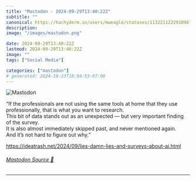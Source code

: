 ```yaml
---
title: "Mastodon - 2024-09-29T13:40:22Z"
subtitle: ""
canonical: https://hachyderm.io/users/mweagle/statuses/113221122291096769
description:
image: "/images/mastodon.png"

date: 2024-09-29T13:40:22Z
lastmod: 2024-09-29T13:40:22Z
image: ""
tags: ["Social Media"]

categories: ["mastodon"]
# generated: 2024-10-23T18:04:53-07:00
---
```

![Mastodon](/images/mastodon.png)

<p>“If the professionals are not using the same tools at home that they use professionally, that is what you want to research.<br />This bit of data stands out as an unexpected — but very important finding of the survey.<br />It is also almost immediately skipped past, and never mentioned again.<br />And it’s not hard to figure out why.”</p><p><a href="https://ideatrash.net/2024/09/lies-damn-lies-and-surveys-about-ai.html" target="_blank" rel="nofollow noopener noreferrer" translate="no"><span class="invisible">https://</span><span class="ellipsis">ideatrash.net/2024/09/lies-dam</span><span class="invisible">n-lies-and-surveys-about-ai.html</span></a></p>


###### [Mastodon Source 🐘](https://hachyderm.io/@mweagle/113221122291096769)

___
